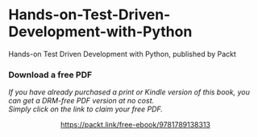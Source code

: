 # Hands-on-Test-Driven-Development-with-Python
Hands-on Test Driven Development with Python, published by Packt
### Download a free PDF

 <i>If you have already purchased a print or Kindle version of this book, you can get a DRM-free PDF version at no cost.<br>Simply click on the link to claim your free PDF.</i>
<p align="center"> <a href="https://packt.link/free-ebook/9781789138313">https://packt.link/free-ebook/9781789138313 </a> </p>